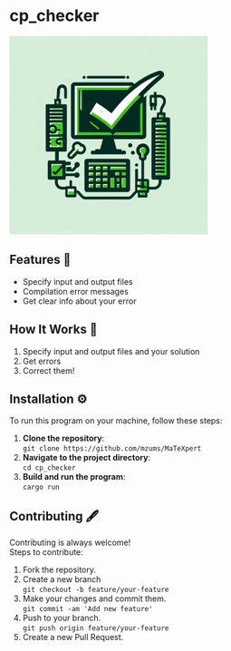 # cp_checker
<img src="image.png" width="350">  

## Features  	📜

- Specify input and output files
- Compilation error messages
- Get clear info about your error
  
  
## How It Works 📢

1. Specify input and output files and your solution
2. Get errors
3. Correct them!

## Installation ⚙️

To run this program on your machine, follow these steps:

1. **Clone the repository**:  
   ```git clone https://github.com/mzums/MaTeXpert```
2. **Navigate to the project directory**:  
    ```cd cp_checker```
3. **Build and run the program**:  
    ```cargo run```

## Contributing 🖋️
Contributing is always welcome!  
Steps to contribute:
1. Fork the repository.
2. Create a new branch  
    ```git checkout -b feature/your-feature```
3. Make your changes and commit them.  
    ```git commit -am 'Add new feature'```
4. Push to your branch.  
    ```git push origin feature/your-feature```
5. Create a new Pull Request.